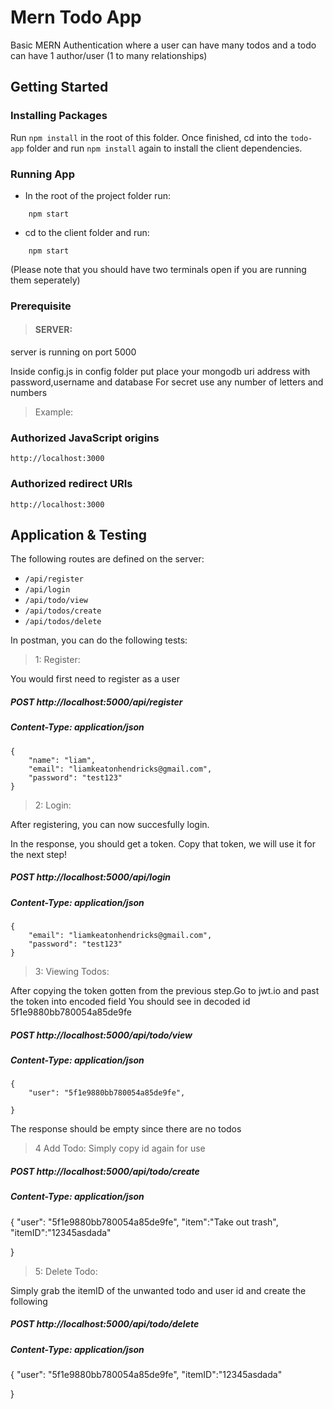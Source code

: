 #  Mern Todo App

Basic MERN Authentication where a user can have many todos and a todo can have 1 author/user (1 to many relationships)

## Getting Started

### Installing Packages

Run `npm install` in the root of this folder. Once finished, cd into the `todo-app` folder and run `npm install` again to install the client dependencies.

### Running App




- In the root of the project folder run:
```
    npm start
```
- cd to the client folder and run:
```
    npm start
```

(Please note that you should have two terminals open if you are running them seperately)

### Prerequisite
>#### SERVER:
server is running on port 5000


Inside config.js in config folder put place your mongodb uri address with password,username and database
For secret use any number of letters and numbers

>Example:

### Authorized JavaScript origins
```
http://localhost:3000
```

### Authorized redirect URIs
```
http://localhost:3000
```




## Application & Testing

The following routes are defined on the server:

- `/api/register`
- `/api/login`
- `/api/todo/view`
- `/api/todos/create`
- `/api/todos/delete`

In postman, you can do the following tests:

>1: Register:

You would first need to register as a user

##### POST http://localhost:5000/api/register
##### Content-Type: application/json
```
{
    "name": "liam",
    "email": "liamkeatonhendricks@gmail.com",
    "password": "test123"
}   
```

>2: Login:

After registering, you can now succesfully login.

In the response, you should get a token. Copy that token, we will use it for the next step!

##### POST http://localhost:5000/api/login
##### Content-Type: application/json

```
{
    "email": "liamkeatonhendricks@gmail.com",
    "password": "test123"
}
```

>3: Viewing Todos:

After copying the token gotten from the previous step.Go to jwt.io and past the token into encoded field
You should see in decoded id 5f1e9880bb780054a85de9fe
##### POST http://localhost:5000/api/todo/view
##### Content-Type: application/json

```
{
    "user": "5f1e9880bb780054a85de9fe",
    
}
```
The response should be empty since there are no todos




>4 Add Todo:
Simply copy id again for use 

##### POST http://localhost:5000/api/todo/create
##### Content-Type: application/json

{
    "user": "5f1e9880bb780054a85de9fe",
    "item":"Take out trash",
    "itemID":"12345asdada"

}




>5: Delete Todo:

Simply grab the itemID of the unwanted todo and user id and create the following
##### POST http://localhost:5000/api/todo/delete
##### Content-Type: application/json
{
    "user": "5f1e9880bb780054a85de9fe",
    "itemID":"12345asdada"

}